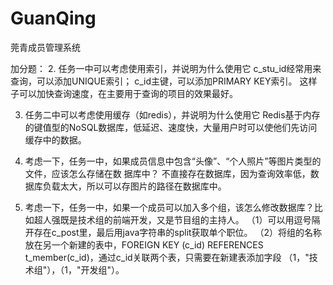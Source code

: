 # GuanQing
莞青成员管理系统

加分题：
2. 任务一中可以考虑使用索引，并说明为什么使用它
    c_stu_id经常用来查询，可以添加UNIQUE索引；
    c_id主键，可以添加PRIMARY KEY索引。
    这样子可以加快查询速度，在主要用于查询的项目的效果最好。
    
3. 任务二中可以考虑使用缓存（如redis），并说明为什么使用它
  Redis基于内存的键值型的NoSQL数据库，低延迟、速度快，大量用户时可以使他们先访问缓存中的数据。

4. 考虑一下，任务一中，如果成员信息中包含“头像”、“个人照片”等图片类型的文件，应该怎么存储在数
据库中？
  不直接存在数据库，因为查询效率低，数据库负载太大，所以可以存图片的路径在数据库中。

6. 考虑一下，任务一中，如果一个成员可以加入多个组，该怎么修改数据库？比如超人强既是技术组的前端开发，又是节目组的主持人。
   （1）可以用逗号隔开存在c_post里，最后用java字符串的split获取单个职位。
   （2）将组的名称放在另一个新建的表中，FOREIGN KEY (c_id) REFERENCES t_member(c_id)，通过c_id关联两个表，只需要在新建表添加字段          （1，"技术组"），（1，"开发组"）。
         
